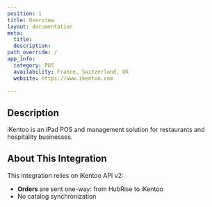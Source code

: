 ```yaml
---
position: 1
title: Overview
layout: documentation
meta:
  title:
  description:
path_override: /
app_info:
  category: POS
  availability: France, Switzerland, UK
  website: https://www.ikentoo.com
  
---
```


## Description

iKentoo is an iPad POS and management solution for restaurants and hospitality businesses.

## About This Integration

This integration relies on iKentoo API v2:

- **Orders** are sent one-way: from HubRise to iKentoo
- No catalog synchronization
